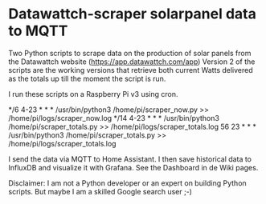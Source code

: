 # Datawattch-scraper solarpanel data to MQTT
Two Python scripts to scrape data on the production of solar panels from the Datawattch website (https://app.datawattch.com/app)
Version 2 of the scripts are the working versions that retrieve both current Watts delivered as the totals up till the moment the script is run.

I run these scripts on a Raspberry Pi v3 using cron.

*/6 4-23 * * * /usr/bin/python3 /home/pi/scraper_now.py  >> /home/pi/logs/scraper_now.log
*/14 4-23 * * * /usr/bin/python3 /home/pi/scraper_totals.py >> /home/pi/logs/scraper_totals.log
56 23 * * * /usr/bin/python3 /home/pi/scraper_totals.py >> /home/pi/logs/scraper_totals.log

I send the data via MQTT to Home Assistant. I then save historical data to InfluxDB and visualize it with Grafana. See the Dashboard in de Wiki pages.


Disclaimer: I am not a Python developer or an expert on building Python scripts. But maybe I am a skilled Google search user ;-)
